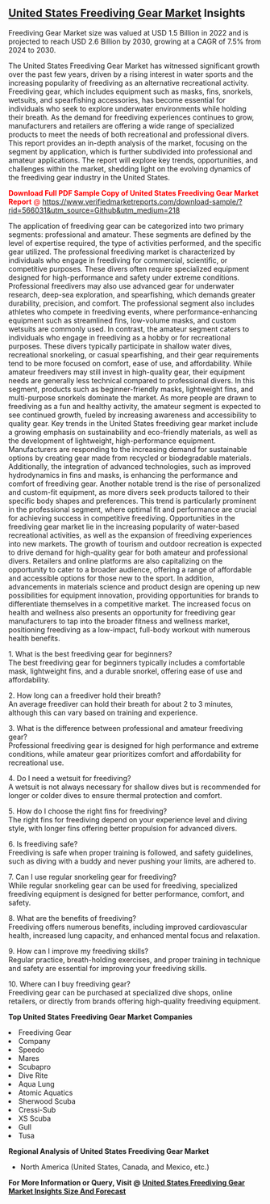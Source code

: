 <h2><a href="https://www.verifiedmarketreports.com/download-sample/?rid=566031&amp;utm_source=Github&amp;utm_medium=218" target="_blank">United States Freediving Gear Market</a> Insights</h2><p>Freediving Gear Market size was valued at USD 1.5 Billion in 2022 and is projected to reach USD 2.6 Billion by 2030, growing at a CAGR of 7.5% from 2024 to 2030.</p><p> <p>The United States Freediving Gear Market has witnessed significant growth over the past few years, driven by a rising interest in water sports and the increasing popularity of freediving as an alternative recreational activity. Freediving gear, which includes equipment such as masks, fins, snorkels, wetsuits, and spearfishing accessories, has become essential for individuals who seek to explore underwater environments while holding their breath. As the demand for freediving experiences continues to grow, manufacturers and retailers are offering a wide range of specialized products to meet the needs of both recreational and professional divers. This report provides an in-depth analysis of the market, focusing on the segment by application, which is further subdivided into professional and amateur applications. The report will explore key trends, opportunities, and challenges within the market, shedding light on the evolving dynamics of the freediving gear industry in the United States. <p><span class=""><span style="color: #ff0000;"><strong>Download Full PDF Sample Copy of United States Freediving Gear Market Report</strong> @ </span><a href="https://www.verifiedmarketreports.com/download-sample/?rid=566031&amp;utm_source=Github&amp;utm_medium=218" target="_blank">https://www.verifiedmarketreports.com/download-sample/?rid=566031&amp;utm_source=Github&amp;utm_medium=218</a></span></p> The application of freediving gear can be categorized into two primary segments: professional and amateur. These segments are defined by the level of expertise required, the type of activities performed, and the specific gear utilized. The professional freediving market is characterized by individuals who engage in freediving for commercial, scientific, or competitive purposes. These divers often require specialized equipment designed for high-performance and safety under extreme conditions. Professional freedivers may also use advanced gear for underwater research, deep-sea exploration, and spearfishing, which demands greater durability, precision, and comfort. The professional segment also includes athletes who compete in freediving events, where performance-enhancing equipment such as streamlined fins, low-volume masks, and custom wetsuits are commonly used. In contrast, the amateur segment caters to individuals who engage in freediving as a hobby or for recreational purposes. These divers typically participate in shallow water dives, recreational snorkeling, or casual spearfishing, and their gear requirements tend to be more focused on comfort, ease of use, and affordability. While amateur freedivers may still invest in high-quality gear, their equipment needs are generally less technical compared to professional divers. In this segment, products such as beginner-friendly masks, lightweight fins, and multi-purpose snorkels dominate the market. As more people are drawn to freediving as a fun and healthy activity, the amateur segment is expected to see continued growth, fueled by increasing awareness and accessibility to quality gear. Key trends in the United States freediving gear market include a growing emphasis on sustainability and eco-friendly materials, as well as the development of lightweight, high-performance equipment. Manufacturers are responding to the increasing demand for sustainable options by creating gear made from recycled or biodegradable materials. Additionally, the integration of advanced technologies, such as improved hydrodynamics in fins and masks, is enhancing the performance and comfort of freediving gear. Another notable trend is the rise of personalized and custom-fit equipment, as more divers seek products tailored to their specific body shapes and preferences. This trend is particularly prominent in the professional segment, where optimal fit and performance are crucial for achieving success in competitive freediving. Opportunities in the freediving gear market lie in the increasing popularity of water-based recreational activities, as well as the expansion of freediving experiences into new markets. The growth of tourism and outdoor recreation is expected to drive demand for high-quality gear for both amateur and professional divers. Retailers and online platforms are also capitalizing on the opportunity to cater to a broader audience, offering a range of affordable and accessible options for those new to the sport. In addition, advancements in materials science and product design are opening up new possibilities for equipment innovation, providing opportunities for brands to differentiate themselves in a competitive market. The increased focus on health and wellness also presents an opportunity for freediving gear manufacturers to tap into the broader fitness and wellness market, positioning freediving as a low-impact, full-body workout with numerous health benefits. <p>1. What is the best freediving gear for beginners? <br> The best freediving gear for beginners typically includes a comfortable mask, lightweight fins, and a durable snorkel, offering ease of use and affordability. </p> <p>2. How long can a freediver hold their breath? <br> An average freediver can hold their breath for about 2 to 3 minutes, although this can vary based on training and experience. </p> <p>3. What is the difference between professional and amateur freediving gear? <br> Professional freediving gear is designed for high performance and extreme conditions, while amateur gear prioritizes comfort and affordability for recreational use. </p> <p>4. Do I need a wetsuit for freediving? <br> A wetsuit is not always necessary for shallow dives but is recommended for longer or colder dives to ensure thermal protection and comfort. </p> <p>5. How do I choose the right fins for freediving? <br> The right fins for freediving depend on your experience level and diving style, with longer fins offering better propulsion for advanced divers. </p> <p>6. Is freediving safe? <br> Freediving is safe when proper training is followed, and safety guidelines, such as diving with a buddy and never pushing your limits, are adhered to. </p> <p>7. Can I use regular snorkeling gear for freediving? <br> While regular snorkeling gear can be used for freediving, specialized freediving equipment is designed for better performance, comfort, and safety. </p> <p>8. What are the benefits of freediving? <br> Freediving offers numerous benefits, including improved cardiovascular health, increased lung capacity, and enhanced mental focus and relaxation. </p> <p>9. How can I improve my freediving skills? <br> Regular practice, breath-holding exercises, and proper training in technique and safety are essential for improving your freediving skills. </p> <p>10. Where can I buy freediving gear? <br> Freediving gear can be purchased at specialized dive shops, online retailers, or directly from brands offering high-quality freediving equipment. </p> </p><p><strong>Top United States Freediving Gear Market Companies</strong></p><div data-test-id=""><p><li>Freediving Gear</li><li> Company</li><li> Speedo</li><li> Mares</li><li> Scubapro</li><li> Dive Rite</li><li> Aqua Lung</li><li> Atomic Aquatics</li><li> Sherwood Scuba</li><li> Cressi-Sub</li><li> XS Scuba</li><li> Gull</li><li> Tusa</li></p><div><strong>Regional Analysis of&nbsp;United States Freediving Gear Market</strong></div><ul><li dir="ltr"><p dir="ltr">North America&nbsp;(United States, Canada, and Mexico, etc.)</p></li></ul><p><strong>For More Information or Query, Visit @&nbsp;</strong><strong><a href="https://www.verifiedmarketreports.com/product/freediving-gear-market-size-and-forecast/?utm_source=Github&amp;utm_medium=218" target="_blank">United States Freediving Gear Market Insights Size And Forecast</a></strong></p></div>
